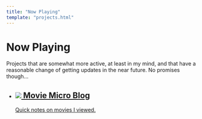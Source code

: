 ```yaml
---
title: "Now Playing"
template: "projects.html"
---
```

<h1>Now Playing</h1>
<p>Projects that are somewhat more active, at least in my mind, and that have a reasonable change of getting updates in the near future. No promises though...</p>
<p class="border"></p>
<ul class="projects">
<li>
<a href="/movies/">
<h2><img src="/image/movie-projector.svg"> Movie Micro Blog</h2>
<p>Quick notes on movies I viewed.</p>
</a>
</li>
</ul>

